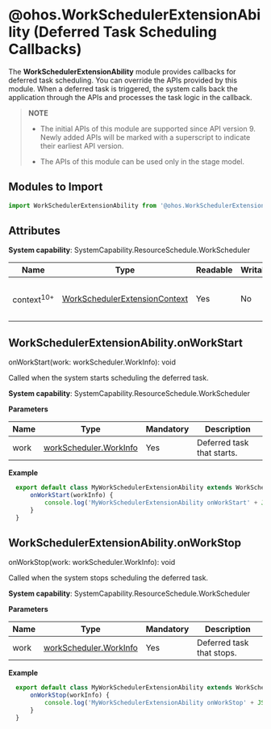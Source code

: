 # @ohos.WorkSchedulerExtensionAbility (Deferred Task Scheduling Callbacks)

The **WorkSchedulerExtensionAbility** module provides callbacks for deferred task scheduling. You can override the APIs provided by this module. When a deferred task is triggered, the system calls back the application through the APIs and processes the task logic in the callback.

>  **NOTE**
>
>  - The initial APIs of this module are supported since API version 9. Newly added APIs will be marked with a superscript to indicate their earliest API version.
>
>  - The APIs of this module can be used only in the stage model.

## Modules to Import

```ts
import WorkSchedulerExtensionAbility from '@ohos.WorkSchedulerExtensionAbility'
```

## Attributes

**System capability**: SystemCapability.ResourceSchedule.WorkScheduler

| Name| Type| Readable| Writable| Description|
| -------- | -------- | -------- | -------- | -------- |
| context<sup>10+</sup> | [WorkSchedulerExtensionContext](js-apis-inner-application-WorkSchedulerExtensionContext.md)  | Yes| No| Context of the **WorkSchedulerExtension**. This context is inherited from **ExtensionContext**.|

## WorkSchedulerExtensionAbility.onWorkStart

onWorkStart(work: workScheduler.WorkInfo): void

Called when the system starts scheduling the deferred task.

**System capability**: SystemCapability.ResourceSchedule.WorkScheduler

**Parameters**

| Name | Type                                      | Mandatory  | Description            |
| ---- | ---------------------------------------- | ---- | -------------- |
| work | [workScheduler.WorkInfo](js-apis-resourceschedule-workScheduler.md#workinfo) | Yes   | Deferred task that starts.|

**Example**

  ```ts
    export default class MyWorkSchedulerExtensionAbility extends WorkSchedulerExtensionAbility {
        onWorkStart(workInfo) {
            console.log('MyWorkSchedulerExtensionAbility onWorkStart' + JSON.stringify(workInfo));
        }
    }
  ```

## WorkSchedulerExtensionAbility.onWorkStop

onWorkStop(work: workScheduler.WorkInfo): void

Called when the system stops scheduling the deferred task.

**System capability**: SystemCapability.ResourceSchedule.WorkScheduler

**Parameters**

| Name | Type                                      | Mandatory  | Description            |
| ---- | ---------------------------------------- | ---- | -------------- |
| work | [workScheduler.WorkInfo](js-apis-resourceschedule-workScheduler.md#workinfo) | Yes   | Deferred task that stops.|


**Example**

  ```ts
    export default class MyWorkSchedulerExtensionAbility extends WorkSchedulerExtensionAbility {
        onWorkStop(workInfo) {
            console.log('MyWorkSchedulerExtensionAbility onWorkStop' + JSON.stringify(workInfo));
        }
    }
  ```
